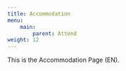 ```yaml
---
title: Accommodation
menu:
    main:
        parent: Attend
weight: 12
---
```


This is the Accommodation Page (EN).
